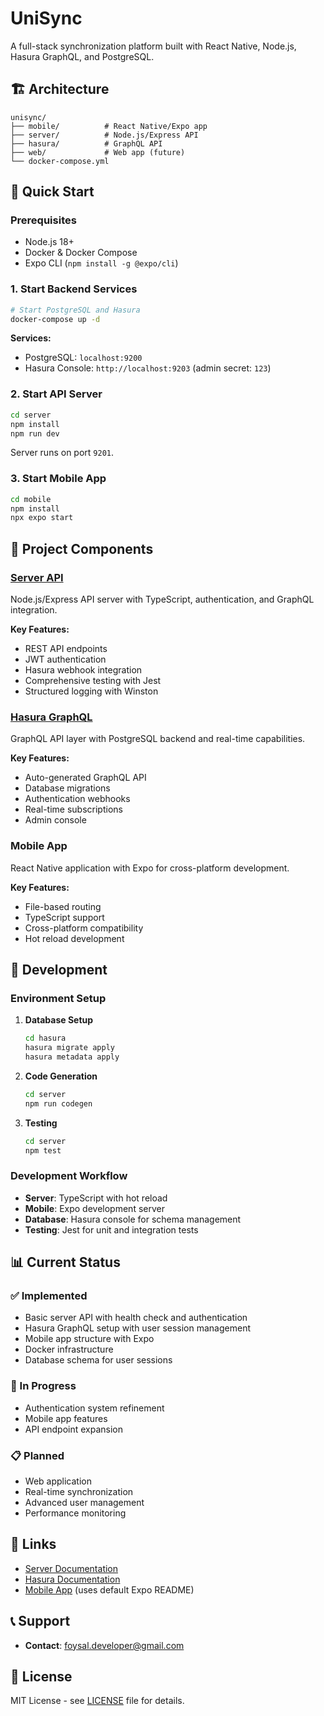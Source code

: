 # UniSync

A full-stack synchronization platform built with React Native, Node.js, Hasura GraphQL, and PostgreSQL.

## 🏗️ Architecture

```
unisync/
├── mobile/          # React Native/Expo app
├── server/          # Node.js/Express API
├── hasura/          # GraphQL API
├── web/             # Web app (future)
└── docker-compose.yml
```

## 🚀 Quick Start

### Prerequisites

- Node.js 18+
- Docker & Docker Compose
- Expo CLI (`npm install -g @expo/cli`)

### 1. Start Backend Services

```bash
# Start PostgreSQL and Hasura
docker-compose up -d
```

**Services:**

- PostgreSQL: `localhost:9200`
- Hasura Console: `http://localhost:9203` (admin secret: `123`)

### 2. Start API Server

```bash
cd server
npm install
npm run dev
```

Server runs on port `9201`.

### 3. Start Mobile App

```bash
cd mobile
npm install
npx expo start
```

## 📁 Project Components

### [Server API](./server/README.md)

Node.js/Express API server with TypeScript, authentication, and GraphQL integration.

**Key Features:**

- REST API endpoints
- JWT authentication
- Hasura webhook integration
- Comprehensive testing with Jest
- Structured logging with Winston

### [Hasura GraphQL](./hasura/README.md)

GraphQL API layer with PostgreSQL backend and real-time capabilities.

**Key Features:**

- Auto-generated GraphQL API
- Database migrations
- Authentication webhooks
- Real-time subscriptions
- Admin console

### Mobile App

React Native application with Expo for cross-platform development.

**Key Features:**

- File-based routing
- TypeScript support
- Cross-platform compatibility
- Hot reload development

## 🔧 Development

### Environment Setup

1. **Database Setup**

   ```bash
   cd hasura
   hasura migrate apply
   hasura metadata apply
   ```

2. **Code Generation**

   ```bash
   cd server
   npm run codegen
   ```

3. **Testing**
   ```bash
   cd server
   npm test
   ```

### Development Workflow

- **Server**: TypeScript with hot reload
- **Mobile**: Expo development server
- **Database**: Hasura console for schema management
- **Testing**: Jest for unit and integration tests

## 📊 Current Status

### ✅ Implemented

- Basic server API with health check and authentication
- Hasura GraphQL setup with user session management
- Mobile app structure with Expo
- Docker infrastructure
- Database schema for user sessions

### 🚧 In Progress

- Authentication system refinement
- Mobile app features
- API endpoint expansion

### 📋 Planned

- Web application
- Real-time synchronization
- Advanced user management
- Performance monitoring

## 🔗 Links

- [Server Documentation](./server/README.md)
- [Hasura Documentation](./hasura/README.md)
- [Mobile App](./mobile/) (uses default Expo README)

## 📞 Support

- **Contact**: foysal.developer@gmail.com

## 📄 License

MIT License - see [LICENSE](LICENSE) file for details.
